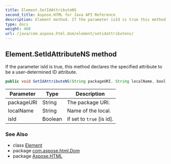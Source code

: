 ```yaml
---
title: Element.SetIdAttributeNS
second_title: Aspose.HTML for Java API Reference
description: Element method. If the parameter isId is true this method declares the specified attribute to be a user-determined ID attribute
type: docs
weight: 460
url: /java/com.aspose.html.dom/element/setidattributens/
---
```

## Element.SetIdAttributeNS method

If the parameter isId is true, this method declares the specified attribute to be a user-determined ID attribute.

```java
public void SetIdAttributeNS(String packageURI, String localName, bool isId)
```

| Parameter | Type | Description |
| --- | --- | --- |
| packageURI | String | The package URI. |
| localName | String | Name of the local. |
| isId | Boolean | if set to `true` [is id]. |

### See Also

* class [Element](../)
* package [com.aspose.html.Dom](../../element/)
* package [Aspose.HTML](../../../)
